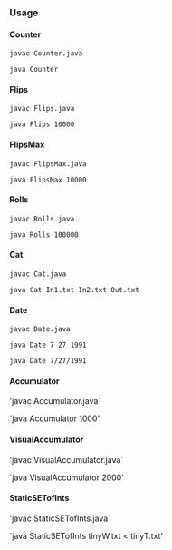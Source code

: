 ### Usage

#### Counter

`javac Counter.java`

`java Counter`

#### Flips

`javac Flips.java`

`java Flips 10000`

#### FlipsMax

`javac FlipsMax.java`

`java FlipsMax 10000`

#### Rolls

`javac Rolls.java`

`java Rolls 100000`

#### Cat

`javac Cat.java`

`java Cat In1.txt In2.txt Out.txt`

#### Date

`javac Date.java`

`java Date 7 27 1991`

`java Date 7/27/1991`

#### Accumulator

'javac Accumulator.java`

`java Accumulator 1000'

#### VisualAccumulator

'javac VisualAccumulator.java`

`java VisualAccumulator 2000'

#### StaticSETofInts

'javac StaticSETofInts.java`

`java StaticSETofInts tinyW.txt < tinyT.txt'